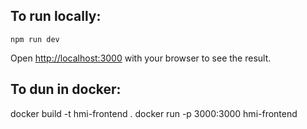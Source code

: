 
## To run locally:
```
npm run dev
```

Open [http://localhost:3000](http://localhost:3000) with your browser to see the result.

## To dun in docker:
docker build -t hmi-frontend .
docker run -p 3000:3000 hmi-frontend